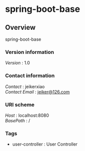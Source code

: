 # spring-boot-base


<a name="overview"></a>
## Overview
spring-boot-base


### Version information
*Version* : 1.0


### Contact information
*Contact* : jeikerxiao  
*Contact Email* : jeiker@126.com


### URI scheme
*Host* : localhost:8080  
*BasePath* : /


### Tags

* user-controller : User Controller



